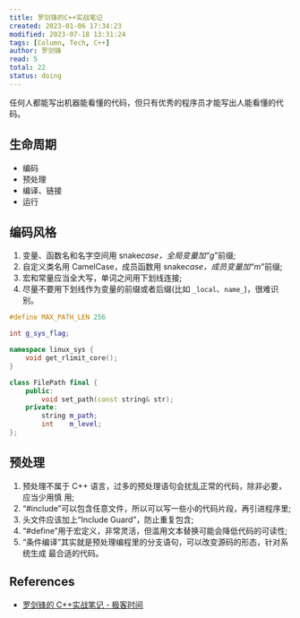 ```yaml
---
title: 罗剑锋的C++实战笔记
created: 2023-01-06 17:34:23
modified: 2023-07-18 13:31:24
tags: [Column, Tech, C++]
author: 罗剑锋
read: 5
total: 22
status: doing
---
```


任何人都能写出机器能看懂的代码，但只有优秀的程序员才能写出人能看懂的代码。

## 生命周期

- 编码
- 预处理
- 编译、链接
- 运行

## 编码风格

1. 变量、函数名和名字空间用 snake*case，全局变量加“g*”前缀;
2. 自定义类名用 CamelCase，成员函数用 snake*case，成员变量加“m*”前缀;
3. 宏和常量应当全大写，单词之间用下划线连接;
4. 尽量不要用下划线作为变量的前缀或者后缀(比如 `_local`、`name_`)，很难识别。

```cpp
#define MAX_PATH_LEN 256

int g_sys_flag;

namespace linux_sys {
    void get_rlimit_core();
}

class FilePath final {
    public:
        void set_path(const string& str);
    private:
        string m_path;
        int    m_level;
};
```

## 预处理

1. 预处理不属于 C++ 语言，过多的预处理语句会扰乱正常的代码，除非必要，应当少用慎 用;
2. “#include”可以包含任意文件，所以可以写一些小的代码片段，再引进程序里;
3. 头文件应该加上“Include Guard”，防止重复包含;
4. “#define”用于宏定义，非常灵活，但滥用文本替换可能会降低代码的可读性;
5. “条件编译”其实就是预处理编程里的分支语句，可以改变源码的形态，针对系统生成 最合适的代码。

## References

- [罗剑锋的 C++实战笔记 - 极客时间](http://localhost)
